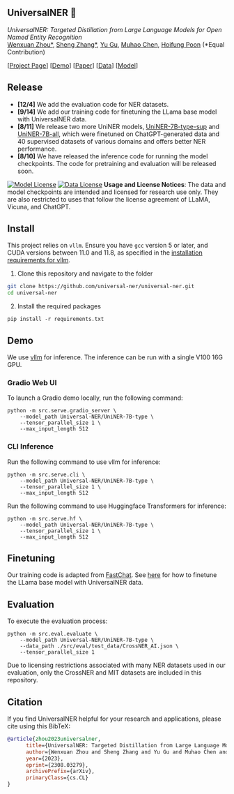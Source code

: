 ## UniversalNER 🚀

*UniversalNER: Targeted Distillation from Large Language Models for Open Named Entity Recognition*<br/>
[Wenxuan Zhou*](https://wzhouad.github.io/), [Sheng Zhang*](https://sheng-z.github.io/), [Yu Gu](https://www.linkedin.com/in/aidengu/), [Muhao Chen](https://muhaochen.github.io/), [Hoifung Poon](https://www.microsoft.com/en-us/research/people/hoifung/) (*Equal Contribution)

[[Project Page](https://universal-ner.github.io/)] [[Demo](https://universal-ner.github.io/)] [[Paper](https://arxiv.org/abs/2308.03279)] [[Data](https://huggingface.co/Universal-NER)] [[Model](https://huggingface.co/Universal-NER)]

## Release
- **[12/4]** We add the evaluation code for NER datasets.
- **[9/14]** We add our training code for finetuning the LLama base model with UniversalNER data.
- **[8/11]** We release two more UniNER models, [UniNER-7B-type-sup](https://huggingface.co/Universal-NER/UniNER-7B-type-sup) and [UniNER-7B-all](https://huggingface.co/Universal-NER/UniNER-7B-all), which were finetuned on ChatGPT-generated data and 40 supervised datasets of various domains and offers better NER performance.
- **[8/10]** We have released the inference code for running the model checkpoints. The code for pretraining and evaluation will be released soon.

[![Model License](https://img.shields.io/badge/Model%20License-CC%20By%20NC%204.0-red.svg)](https://creativecommons.org/licenses/by-nc/4.0/)
[![Data License](https://img.shields.io/badge/Data%20License-CC%20By%20NC%204.0-red.svg)](https://creativecommons.org/licenses/by-nc/4.0/)
**Usage and License Notices**: The data and model checkpoints are intended and licensed for research use only. They are also restricted to uses that follow the license agreement of LLaMA, Vicuna, and ChatGPT.

## Install

This project relies on `vllm`. Ensure you have `gcc` version 5 or later, and CUDA versions between 11.0 and 11.8, as specified in the [installation requirements for vllm](https://vllm.readthedocs.io/en/latest/getting_started/installation.html).

1. Clone this repository and navigate to the folder
```bash
git clone https://github.com/universal-ner/universal-ner.git
cd universal-ner
```

2. Install the required packages
```Shell
pip install -r requirements.txt
```
## Demo

We use [vllm](https://github.com/vllm-project/vllm) for inference. The inference can be run with a single V100 16G GPU.

### Gradio Web UI

To launch a Gradio demo locally, run the following command:

```Shell
python -m src.serve.gradio_server \
    --model_path Universal-NER/UniNER-7B-type \
    --tensor_parallel_size 1 \
    --max_input_length 512
```

### CLI Inference

Run the following command to use vllm for inference:

```Shell
python -m src.serve.cli \
    --model_path Universal-NER/UniNER-7B-type \
    --tensor_parallel_size 1 \
    --max_input_length 512
```

Run the following command to use Huggingface Transformers for inference:

```Shell
python -m src.serve.hf \
    --model_path Universal-NER/UniNER-7B-type \
    --tensor_parallel_size 1 \
    --max_input_length 512
```

## Finetuning

Our training code is adapted from [FastChat](https://github.com/lm-sys/FastChat). See [here](https://github.com/universal-ner/universal-ner/tree/main/src/train) for how to finetune the LLama base model with UniversalNER data.

## Evaluation

To execute the evaluation process:

```Shell
python -m src.eval.evaluate \
    --model_path Universal-NER/UniNER-7B-type \
    --data_path ./src/eval/test_data/CrossNER_AI.json \
    --tensor_parallel_size 1
```

Due to licensing restrictions associated with many NER datasets used in our evaluation, only the CrossNER and MIT datasets are included in this repository.

## Citation

If you find UniversalNER helpful for your research and applications, please cite using this BibTeX:
```bibtex
@article{zhou2023universalner,
      title={UniversalNER: Targeted Distillation from Large Language Models for Open Named Entity Recognition}, 
      author={Wenxuan Zhou and Sheng Zhang and Yu Gu and Muhao Chen and Hoifung Poon},
      year={2023},
      eprint={2308.03279},
      archivePrefix={arXiv},
      primaryClass={cs.CL}
}
```
